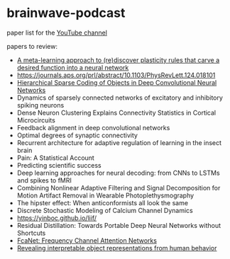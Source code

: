 # brainwave-podcast

paper list for the [YouTube channel](https://www.youtube.com/channel/UC1OUufzS2HOZ8UyGZPf3LhQ)

papers to review:

- [A meta-learning approach to (re)discover plasticity rules that carve a desired function into a neural network](https://www.biorxiv.org/content/10.1101/2020.10.24.353409v1)
- https://journals.aps.org/prl/abstract/10.1103/PhysRevLett.124.018101
- [Hierarchical Sparse Coding of Objects in Deep Convolutional Neural Networks](https://www.frontiersin.org/articles/10.3389/fncom.2020.578158/full)
- Dynamics of sparsely connected networks of excitatory and inhibitory spiking neurons
- Dense Neuron Clustering Explains Connectivity Statistics in Cortical Microcircuits
- Feedback alignment in deep convolutional networks
- Optimal degrees of synaptic connectivity 
- Recurrent architecture for adaptive regulation of learning in the insect brain
- Pain: A Statistical Account
- Predicting scientific success
- Deep learning approaches for neural decoding: from CNNs to LSTMs and spikes to fMRI
- Combining Nonlinear Adaptive Filtering and Signal Decomposition for Motion Artifact Removal in Wearable Photoplethysmography
- The hipster effect: When anticonformists all look the same
- Discrete Stochastic Modeling of Calcium Channel Dynamics
- https://yinboc.github.io/liif/
- Residual Distillation: Towards Portable Deep Neural Networks without Shortcuts
- [FcaNet: Frequency Channel Attention Networks](https://arxiv.org/pdf/2012.11879v2.pdf)
- [Revealing interpretable object representations from human behavior](https://arxiv.org/abs/1901.02915)

